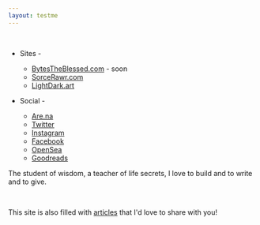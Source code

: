 ```yaml
---
layout: testme
---
```


<br>

* Sites -  <br>
  * [BytesTheBlessed.com](https://bytestheblessed.com) - soon
  * [SorceRawr.com](https://SorceRawr.com)
  * [LightDark.art](https://LightDark.art)

* Social - <br>
  * [Are.na](https://www.are.na/james-the-blessed)
  * [Twitter](https://twitter.com/BytesTheBlessed)
  * [Instagram](www.instagram.com/bytes_the_blessed)
  * [Facebook](https://www.facebook.com/jamestheblessed)
  * [OpenSea](https://opensea.io/Bytes_The_Blessed)
  * [Goodreads](https://www.goodreads.com/user/show/135257757-james-the-blessed)


The student of wisdom, a teacher of life secrets, I love to build and to write and to give.
<!--
                                                                         see and to hear
                                                                         know and to wonder
                                                                         cultivate and to care
                                                                         nurture and to know
                                                                         plant and to grow
                                                                         rest and to bless.
-->

<br>

This site is also filled with [articles](/bytes.html) that I'd love to share with you!  

<br>
<br>
<br>
<br>
<br>
